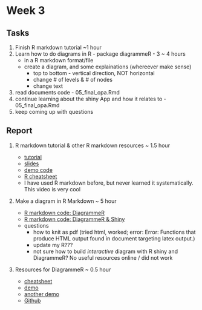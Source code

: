 # Week 3

## Tasks
1. Finish R markdown tutorial ~1 hour
2. Learn how to do diagrams in R - package diagrammeR - 3 ~ 4 hours
   - in a R markdown format/file
   - create a diagram, and some explainations (whereever make sense)
     - top to bottom - vertical direction, NOT horizontal
     - change # of levels & # of nodes
     - change text
3. read documents code - 05_final_opa.Rmd 
4. continue learning about the shiny App and how it relates to - 05_final_opa.Rmd 
5. keep coming up with questions

## Report
1. R markdown tutorial & other R markdown resources ~ 1.5 hour
   * [tutorial](https://resources.rstudio.com/the-essentials-of-data-science/getting-started-with-r-markdown-60-02)
   * [slides](https://github.com/rstudio/webinars/blob/master/12-Getting-started-with-R-Markdown/12-Getting-started-with-R-Markdown.pdf)
   * [demo code](https://github.com/rstudio/webinars/tree/master/12-Getting-started-with-R-Markdown)
   * [R cheatsheet](https://rstudio.com/resources/cheatsheets/)
   * I have used R markdown before, but never learned it systematically. This video is very cool

2. Make a diagram in R Markdown ~ 5 hour
   * [R markdown code: DiagrammeR](https://github.com/sophiabai2022/URAP-2020---Sophia/blob/master/Week%203/My_1st_diagram.Rmd)
   * [R markdown code: DiagrammeR & Shiny](https://github.com/sophiabai2022/URAP-2020---Sophia/blob/master/Week%203/R%20Shiny%20%2B%20DiagrammeR.Rmd)
   * questions
     * how to knit as pdf (tried html, worked; error: Error: Functions that produce HTML output found in document targeting latex output.)
     * update my R???
     * not sure how to build _interactive_ diagram with R shiny and DiagrammeR? No useful resources online / did not work
3. Resources for DiagrammeR ~ 0.5 hour
   * [cheatsheet](https://cran.r-project.org/web/packages/DiagrammeR/DiagrammeR.pdf)
   * [demo](https://rich-iannone.github.io/DiagrammeR/graphviz_and_mermaid.html)
   * [another demo](https://rich-iannone.github.io/DiagrammeR/graphs.html)
   * [Github](https://github.com/rich-iannone/DiagrammeR/tree/master/R)
